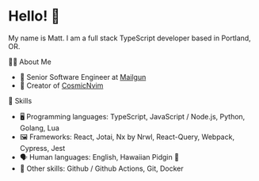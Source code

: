 <h1>Hello! 👋</h1>

My name is Matt. I am a full stack TypeScript developer based in Portland, OR.

🙋‍♂️ About Me
- 💼 Senior Software Engineer at [Mailgun](https://www.mailgun.com/)
- 💫 Creator of [CosmicNvim](https://github.com/mattleong/CosmicNvim)

🔧 Skills
- 🖥️ Programming languages: TypeScript, JavaScript / Node.js, Python, Golang, Lua
- 🖼️ Frameworks: React, Jotai, Nx by Nrwl, React-Query, Webpack, Cypress, Jest
- 🗣️ Human languages: English, Hawaiian Pidgin 🤙
- 🤹 Other skills: Github / Github Actions, Git, Docker

<!-- <br /> -->
<!-- <img src="https://github-readme-stats.vercel.app/api?username=mattleong&show_icons=true&theme=tokyonight" />  -->

